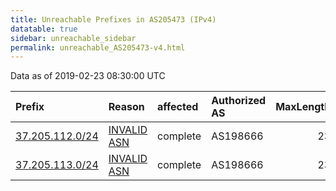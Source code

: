 ```yaml
---
title: Unreachable Prefixes in AS205473 (IPv4)
datatable: true
sidebar: unreachable_sidebar
permalink: unreachable_AS205473-v4.html
---
```


Data as of 2019-02-23 08:30:00 UTC


<div class="datatable-begin"></div>

| Prefix                                                   | Reason                                                                                                  | affected   | Authorized AS   |   MaxLength | Anchor                                         |   unreachable /24s |
|:---------------------------------------------------------|:--------------------------------------------------------------------------------------------------------|:-----------|:----------------|------------:|:-----------------------------------------------|-------------------:|
| [37.205.112.0/24](https://stat.ripe.net/37.205.112.0/24) | [INVALID ASN](https://rpki-validator.ripe.net/announcement-preview?asn=AS205473&prefix=37.205.112.0/24) | complete   | AS198666        |          23 | [RIPE](unreachable_RIPE_NCC_RPKI_Root-v4.html) |                  1 |
| [37.205.113.0/24](https://stat.ripe.net/37.205.113.0/24) | [INVALID ASN](https://rpki-validator.ripe.net/announcement-preview?asn=AS205473&prefix=37.205.113.0/24) | complete   | AS198666        |          23 | [RIPE](unreachable_RIPE_NCC_RPKI_Root-v4.html) |                  1 |

<div class="datatable-end"></div>